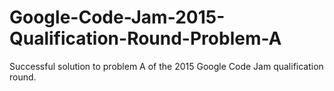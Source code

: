 # Google-Code-Jam-2015-Qualification-Round-Problem-A
Successful solution to problem A of the 2015 Google Code Jam qualification round.
